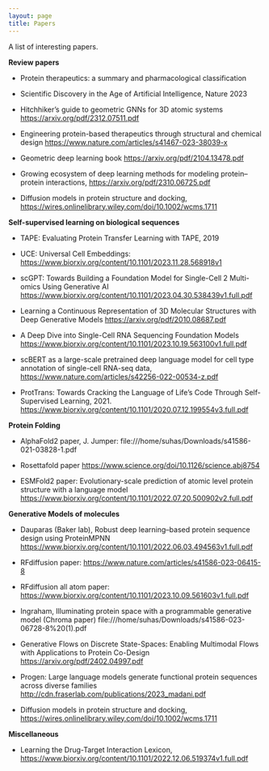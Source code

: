 ```yaml
---
layout: page
title: Papers
---
```

A list of interesting papers.

**Review papers**

- Protein therapeutics: a summary and pharmacological classification

- Scientific Discovery in the Age of Artificial Intelligence, Nature 2023

- Hitchhiker’s guide to geometric GNNs for 3D atomic systems https://arxiv.org/pdf/2312.07511.pdf

- Engineering protein-based therapeutics through structural and chemical design https://www.nature.com/articles/s41467-023-38039-x

- Geometric deep learning book https://arxiv.org/pdf/2104.13478.pdf

- Growing ecosystem of deep learning methods for modeling protein–protein interactions, https://arxiv.org/pdf/2310.06725.pdf

- Diffusion models in protein structure and docking, https://wires.onlinelibrary.wiley.com/doi/10.1002/wcms.1711



**Self-supervised learning on biological sequences**

- TAPE: Evaluating Protein Transfer Learning with TAPE, 2019

- UCE: Universal Cell Embeddings: https://www.biorxiv.org/content/10.1101/2023.11.28.568918v1

- scGPT: Towards Building a Foundation Model for Single-Cell 2 Multi-omics Using Generative AI https://www.biorxiv.org/content/10.1101/2023.04.30.538439v1.full.pdf

- Learning a Continuous Representation of 3D Molecular Structures with Deep Generative Models https://arxiv.org/pdf/2010.08687.pdf

- A Deep Dive into Single-Cell RNA Sequencing Foundation Models https://www.biorxiv.org/content/10.1101/2023.10.19.563100v1.full.pdf

- scBERT as a large-scale pretrained deep language model for cell type annotation of single-cell RNA-seq data, https://www.nature.com/articles/s42256-022-00534-z.pdf

- ProtTrans: Towards Cracking the Language of Life’s Code Through Self-Supervised Learning, 2021. https://www.biorxiv.org/content/10.1101/2020.07.12.199554v3.full.pdf




**Protein Folding**
- AlphaFold2 paper, J. Jumper: file:///home/suhas/Downloads/s41586-021-03828-1.pdf

- Rosettafold paper  https://www.science.org/doi/10.1126/science.abj8754

- ESMFold2 paper: Evolutionary-scale prediction of atomic level protein structure with a language model https://www.biorxiv.org/content/10.1101/2022.07.20.500902v2.full.pdf




**Generative Models of molecules**
- Dauparas (Baker lab), Robust deep learning–based protein sequence design using ProteinMPNN https://www.biorxiv.org/content/10.1101/2022.06.03.494563v1.full.pdf

- RFdiffusion paper: https://www.nature.com/articles/s41586-023-06415-8

- RFdiffusion all atom paper: https://www.biorxiv.org/content/10.1101/2023.10.09.561603v1.full.pdf

- Ingraham, Illuminating protein space with a programmable generative model (Chroma paper) file:///home/suhas/Downloads/s41586-023-06728-8%20(1).pdf

- Generative Flows on Discrete State-Spaces: Enabling Multimodal Flows with Applications to Protein Co-Design https://arxiv.org/pdf/2402.04997.pdf

- Progen: Large language models generate functional protein sequences across diverse families http://cdn.fraserlab.com/publications/2023_madani.pdf

- Diffusion models in protein structure and docking, https://wires.onlinelibrary.wiley.com/doi/10.1002/wcms.1711



**Miscellaneous**
- Learning the Drug-Target Interaction Lexicon, https://www.biorxiv.org/content/10.1101/2022.12.06.519374v1.full.pdf

